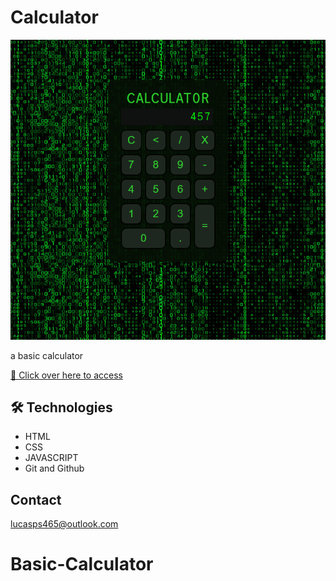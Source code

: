 # Calculator 

![preview](./calculatorImg.png)

a basic calculator 

[🔗 Click over here to access](https://basic-calculator-by-lukac.netlify.app)

## 🛠 Technologies


- HTML
- CSS
- JAVASCRIPT
- Git and Github

## Contact

lucasps465@outlook.com

# Basic-Calculator


